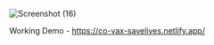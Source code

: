 ![Screenshot (16)](https://user-images.githubusercontent.com/77845945/147739821-3c2b33d0-3ca6-4d57-9a93-e5119ca0394a.png)

Working Demo - https://co-vax-savelives.netlify.app/
